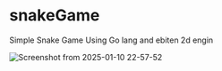 # snakeGame

Simple Snake Game Using Go lang and  ebiten 2d engin 


![Screenshot from 2025-01-10 22-57-52](https://github.com/user-attachments/assets/09ea82f8-1d66-4465-842b-0bf827b72389)

